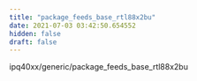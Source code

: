 ```yaml
---
title: "package_feeds_base_rtl88x2bu"
date: 2021-07-03 03:42:50.654552
hidden: false
draft: false
---
```


ipq40xx/generic/package_feeds_base_rtl88x2bu

